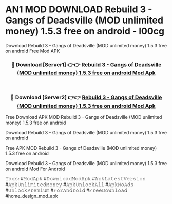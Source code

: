 # AN1 MOD DOWNLOAD Rebuild 3 - Gangs of Deadsville (MOD unlimited money) 1.5.3 free on android - l00cg
Download Rebuild 3 - Gangs of Deadsville (MOD unlimited money) 1.5.3 free on android Free Mod APK

<div align="center">
<h3>🔴 Download [Server1] 👉👉 <a href="https://apk-comot.site?title=Rebuild_3_-_Gangs_of_Deadsville_(MOD_unlimited_money)_1.5.3_free_on_android">Rebuild 3 - Gangs of Deadsville (MOD unlimited money) 1.5.3 free on android Mod Apk</a></h3><br>

<h3>🔴 Download [Server2] 👉👉 <a href="https://apk-comot.site?title=Rebuild_3_-_Gangs_of_Deadsville_(MOD_unlimited_money)_1.5.3_free_on_android">Rebuild 3 - Gangs of Deadsville (MOD unlimited money) 1.5.3 free on android Mod Apk</a></h3>
</div>


Free Download APK MOD Rebuild 3 - Gangs of Deadsville (MOD unlimited money) 1.5.3 free on android

Download Rebuild 3 - Gangs of Deadsville (MOD unlimited money) 1.5.3 free on android 

Free APK MOD Rebuild 3 - Gangs of Deadsville (MOD unlimited money) 1.5.3 free on android 

Download Rebuild 3 - Gangs of Deadsville (MOD unlimited money) 1.5.3 free on android Mod For Android

𝚃𝚊𝚐𝚜: #𝙼𝚘𝚍𝙰𝚙𝚔 #𝙳𝚘𝚠𝚗𝚕𝚘𝚊𝚍𝙼𝚘𝚍𝙰𝚙𝚔 #𝙰𝚙𝚔𝙻𝚊𝚝𝚎𝚜𝚝𝚅𝚎𝚛𝚜𝚒𝚘𝚗 #𝙰𝚙𝚔𝚄𝚗𝚕𝚒𝚖𝚒𝚝𝚎𝚍𝙼𝚘𝚗𝚎𝚢 #𝙰𝚙𝚔𝚄𝚗𝚕𝚘𝚌𝚔𝙰𝚕𝚕 #𝙰𝚙𝚔𝙽𝚘𝙰𝚍𝚜 #𝚄𝚗𝚕𝚘𝚌𝚔𝙿𝚛𝚎𝚖𝚒𝚞𝚖 #𝙵𝚘𝚛𝙰𝚗𝚍𝚛𝚘𝚒𝚍 #𝙵𝚛𝚎𝚎𝙳𝚘𝚠𝚗𝚕𝚘𝚊𝚍 #home_design_mod_apk